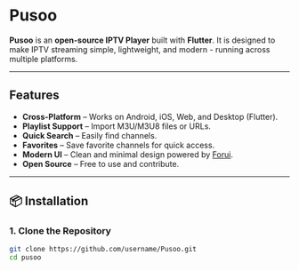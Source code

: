 # Pusoo

**Pusoo** is an **open-source IPTV Player** built with **Flutter**.
It is designed to make IPTV streaming simple, lightweight, and modern - running across multiple platforms.

---

## Features

- **Cross-Platform** – Works on Android, iOS, Web, and Desktop (Flutter).
- **Playlist Support** – Import M3U/M3U8 files or URLs.
- **Quick Search** – Easily find channels.
- **Favorites** – Save favorite channels for quick access.
- **Modern UI** – Clean and minimal design powered by [Forui](https://forui.dev/).
- **Open Source** – Free to use and contribute.

---

## 📦 Installation

### 1. Clone the Repository

```bash
git clone https://github.com/username/Pusoo.git
cd pusoo
```
